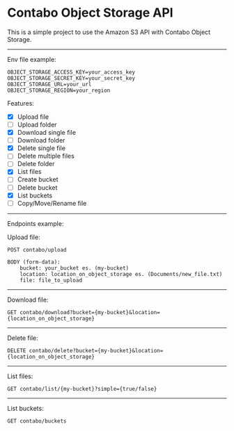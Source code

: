 # Contabo Object Storage API

This is a simple project to use the Amazon S3 API with Contabo Object Storage.

--- 

Env file example:
```
OBJECT_STORAGE_ACCESS_KEY=your_access_key
OBJECT_STORAGE_SECRET_KEY=your_secret_key
OBJECT_STORAGE_URL=your_url
OBJECT_STORAGE_REGION=your_region
```

Features:
 - [X] Upload file
 - [ ] Upload folder
 - [X] Download single file
 - [ ] Download folder
 - [X] Delete single file
 - [ ] Delete multiple files
 - [ ] Delete folder
 - [X] List files
 - [ ] Create bucket
 - [ ] Delete bucket
 - [X] List buckets
 - [ ] Copy/Move/Rename file

--- 

Endpoints example:

Upload file:
```
POST contabo/upload

BODY (form-data):
    bucket: your_bucket es. (my-bucket)
    location: location_on_object_storage es. (Documents/new_file.txt)
    file: file_to_upload
```
---
Download file:
```
GET contabo/download?bucket={my-bucket}&location={location_on_object_storage}
```
---
Delete file:
```
DELETE contabo/delete?bucket={my-bucket}&location={location_on_object_storage}
```
---
List files:
```
GET contabo/list/{my-bucket}?simple={true/false}
```
---
List buckets:
```
GET contabo/buckets
```
